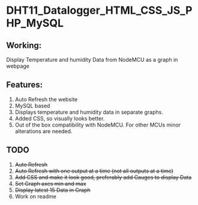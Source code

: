 # DHT11_Datalogger_HTML_CSS_JS_PHP_MySQL

## Working:
Display Temperature and humidity Data from NodeMCU as a graph in webpage

## Features:
1. Auto Refresh the website
2. MySQL based
3. Displays temperature and humidity data in separate graphs.
4. Added CSS, so visually looks better.
5. Out of the box compatibility with NodeMCU. For other MCUs minor alterations are needed.

## TODO

1. ~~Auto Refresh~~
2. ~~Auto Refresh with one output at a time (not all outputs at a time)~~
3. ~~Add CSS and make it look good, preferably add Gauges to display Data~~
4. ~~Set Graph axes min and max~~
5. ~~Display latest 15 Data in Graph~~
6. Work on readme

 
